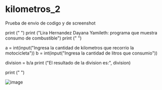 # kilometros_2
Prueba de envio de codigo y de screenshot

print (" ")
print ("Lira Hernandez Dayana Yamileth: programa que muestra consumo de combustible")
print (" ")

a = int(input("Ingresa la cantidad de kilometros que recorrio la motocicleta"))
b = int(input("Ingresa la cantidad de litros que consumio"))

division = b/a
print ("El resultado de la division es:", division)

print (" ")

![image](https://github.com/user-attachments/assets/9c7f70d2-3d69-4f1e-abd7-928a2d547c0a)

